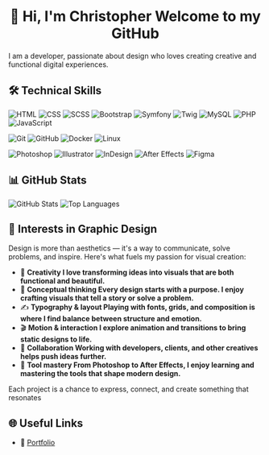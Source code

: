 <h1 align="center">👋 Hi, I'm Christopher Welcome to my GitHub </h1>

I am a developer, passionate about design who loves creating creative and functional digital experiences.

## 🛠️ Technical Skills

  ![HTML](https://img.shields.io/badge/-HTML5-E34F26?logo=html5&logoColor=white&style=for-the-badge)
  ![CSS](https://img.shields.io/badge/-CSS3-1572B6?logo=css3&logoColor=white&style=for-the-badge)
  ![SCSS](https://img.shields.io/badge/-SCSS-CD6799?logo=sass&logoColor=white&style=for-the-badge)
  ![Bootstrap](https://img.shields.io/badge/-Bootstrap-7952B3?logo=bootstrap&logoColor=white&style=for-the-badge)
  ![Symfony](https://img.shields.io/badge/-Symfony-000000?logo=symfony&logoColor=white&style=for-the-badge)
  ![Twig](https://img.shields.io/badge/-Twig-0C7C3F?logo=twig&logoColor=white&style=for-the-badge)
  ![MySQL](https://img.shields.io/badge/-MySQL-4479A1?logo=mysql&logoColor=white&style=for-the-badge)
  ![PHP](https://img.shields.io/badge/-PHP-777BB4?logo=php&logoColor=white&style=for-the-badge)
  ![JavaScript](https://img.shields.io/badge/-JavaScript-F7DF1E?logo=javascript&logoColor=black&style=for-the-badge)

  ![Git](https://img.shields.io/badge/-Git-F05032?logo=git&logoColor=white&style=for-the-badge)
  ![GitHub](https://img.shields.io/badge/-GitHub-181717?logo=github&logoColor=white&style=for-the-badge)
  ![Docker](https://img.shields.io/badge/-Docker-2496ED?logo=docker&logoColor=white&style=for-the-badge)
  ![Linux](https://img.shields.io/badge/-Linux-FCC624?logo=linux&logoColor=black&style=for-the-badge)

  ![Photoshop](https://img.shields.io/badge/-Photoshop-31A8FF?logo=adobe-photoshop&logoColor=white&style=for-the-badge)
  ![Illustrator](https://img.shields.io/badge/-Illustrator-FF9A00?logo=adobe-illustrator&logoColor=white&style=for-the-badge)
  ![InDesign](https://img.shields.io/badge/-InDesign-FF3366?logo=adobe-indesign&logoColor=white&style=for-the-badge)
  ![After Effects](https://img.shields.io/badge/-After%20Effects-9999FF?logo=adobe-after-effects&logoColor=white&style=for-the-badge)
  ![Figma](https://img.shields.io/badge/-Figma-F24E1E?logo=figma&logoColor=white&style=for-the-badge)

## 📊 GitHub Stats

<img src="https://github-readme-stats.vercel.app/api?username=Christopher0787&show_icons=true&theme=radical" alt="GitHub Stats"/>
<img src="https://github-readme-stats.vercel.app/api/top-langs/?username=Christopher0787&layout=compact&theme=radical" alt="Top Languages"/>

## 🎯 Interests in Graphic Design

Design is more than aesthetics — it's a way to communicate, solve problems, and inspire. Here's what fuels my passion for visual creation:

- 🎨 **Creativity I love transforming ideas into visuals that are both functional and beautiful.**
- 🧠 **Conceptual thinking Every design starts with a purpose. I enjoy crafting visuals that tell a story or solve a problem.** 
- ✍️ **Typography & layout Playing with fonts, grids, and composition is where I find balance between structure and emotion.**
- 🎬 **Motion & interaction I explore animation and transitions to bring static designs to life.**
- 🤝 **Collaboration Working with developers, clients, and other creatives helps push ideas further.**  
- 🧰 **Tool mastery From Photoshop to After Effects, I enjoy learning and mastering the tools that shape modern design.**

Each project is a chance to express, connect, and create something that resonates

## 🌐 Useful Links

- 🔗 [Portfolio](https://tonsiteperso.com)
















